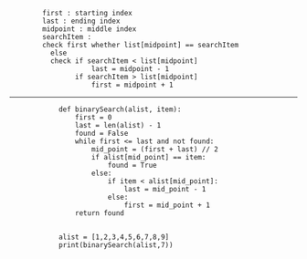             first : starting index
            last : ending index
            midpoint : middle index
            searchItem : 
            check first whether list[midpoint] == searchItem
              else
              check if searchItem < list[midpoint]
                        last = midpoint - 1
                    if searchItem > list[midpoint]
                        first = midpoint + 1


---

                def binarySearch(alist, item):
                    first = 0
                    last = len(alist) - 1
                    found = False
                    while first <= last and not found:
                        mid_point = (first + last) // 2
                        if alist[mid_point] == item:
                            found = True
                        else:
                            if item < alist[mid_point]:
                                last = mid_point - 1
                            else:
                                first = mid_point + 1
                    return found


                alist = [1,2,3,4,5,6,7,8,9]
                print(binarySearch(alist,7))
